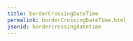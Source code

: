 ```yaml
---
title: borderCrossingDateTime
permalink: borderCrossingDateTime.html
jsonid: bordercrossingdatetime
---
```

